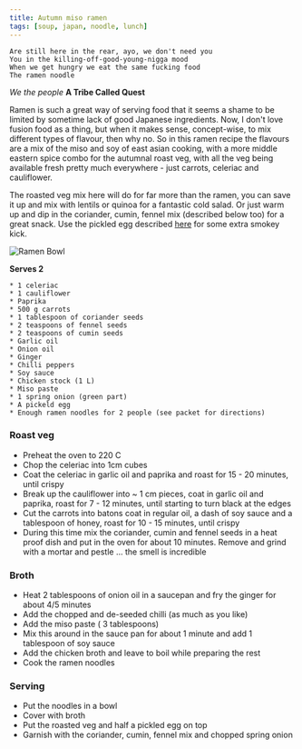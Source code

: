 ```yaml
---
title: Autumn miso ramen
tags: [soup, japan, noodle, lunch]
---
```


	Are still here in the rear, ayo, we don't need you
	You in the killing-off-good-young-nigga mood
	When we get hungry we eat the same fucking food
	The ramen noodle
	
*We the people* **A Tribe Called Quest**
	
Ramen is such a great way of serving food that it seems a shame to be limited by sometime lack of good Japanese ingredients. Now, I don't love fusion food as a thing, but when it makes sense, concept-wise, to mix different types of flavour, then why no. So in this ramen recipe the flavours are a mix of the miso and soy of east asian cooking, with a more middle eastern spice combo for the autumnal roast veg, with all the veg being available fresh pretty much everywhere - just carrots, celeriac and cauliflower.

The roasted veg mix here will do for far more than the ramen, you can save it up and mix with lentils or quinoa for a fantastic cold salad. Or just warm up and dip in the coriander, cumin, fennel mix (described below too) for a great snack. Use the pickled egg described [here](https://fodblog.github.io/2018/porter-pickled-eggs/) for some extra smokey kick.

![Ramen Bowl]({{https://fodblog.github.io/}}/assets/pictures/roast-veg-raman.jpg)

**Serves 2**

	* 1 celeriac
	* 1 cauliflower
	* Paprika
	* 500 g carrots
	* 1 tablespoon of coriander seeds
	* 2 teaspoons of fennel seeds
	* 2 teaspoons of cumin seeds
	* Garlic oil
	* Onion oil
	* Ginger
	* Chilli peppers
	* Soy sauce
	* Chicken stock (1 L)
	* Miso paste
	* 1 spring onion (green part)
	* A pickeld egg
	* Enough ramen noodles for 2 people (see packet for directions)

### Roast veg

* Preheat the oven to 220 C
* Chop the celeriac into 1cm cubes
* Coat the celeriac in garlic oil and paprika and roast for 15 - 20 minutes, until crispy
* Break up the cauliflower into ~ 1 cm pieces, coat in garlic oil and paprika, roast for 7 - 12 minutes, until starting to turn black at the edges
* Cut the carrots into batons coat in regular oil, a dash of soy sauce and a tablespoon of honey, roast for 10 - 15 minutes, until crispy
* During this time mix the coriander, cumin and fennel seeds in a heat proof dish and put in the oven for about 10 minutes. Remove and grind with a mortar and pestle ... the smell is incredible

### Broth

* Heat 2 tablespoons of onion oil in a saucepan and fry the ginger for about 4/5 minutes
* Add the chopped and de-seeded chilli (as much as you like)
* Add the miso paste ( 3 tablespoons)
* Mix this around in the sauce pan for about 1 minute and add 1 tablespoon of soy sauce
* Add the chicken broth and leave to boil while preparing the rest
* Cook the ramen noodles

### Serving

* Put the noodles in a bowl
* Cover with broth
* Put the roasted veg and half a pickled egg on top
* Garnish with the coriander, cumin, fennel mix and chopped spring onion